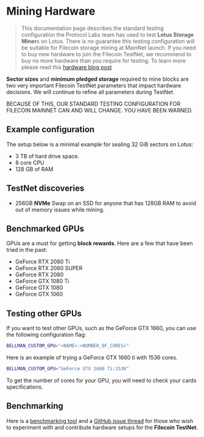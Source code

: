 # Mining Hardware

> This documentation page describes the standard testing configuration the Protocol Labs team has used to test **Lotus Storage Miner**s on Lotus. There is no guarantee this testing configuration will be suitable for Filecoin storage mining at MainNet launch. If you need to buy new hardware to join the Filecoin TestNet, we recommend to buy no more hardware than you require for testing. To learn more please read this [hardware blog post](https://filecoin.io/blog/filecoin-testnet-mining/)

**Sector sizes** and **minimum pledged storage** required to mine blocks are two very important Filecoin TestNet parameters that impact hardware decisions. We will continue to refine all parameters during TestNet. 

BECAUSE OF THIS, OUR STANDARD TESTING CONFIGURATION FOR FILECOIN MAINNET CAN AND WILL CHANGE. YOU HAVE BEEN WARNED.

## Example configuration

The setup below is a minimal example for sealing 32 GiB sectors on Lotus:

* 3 TB of hard drive space.
* 8 core CPU
* 128 GB of RAM

## TestNet discoveries

* 256GB **NVMe** Swap on an SSD for anyone that has 128GB RAM to avoid out of memory issues while mining.

## Benchmarked GPUs

GPUs are a must for getting **block rewards**. Here are a few that have been tried in the past:

* GeForce RTX 2080 Ti
* GeForce RTX 2080 SUPER
* GeForce RTX 2080
* GeForce GTX 1080 Ti
* GeForce GTX 1080
* GeForce GTX 1060

## Testing other GPUs

If you want to test other GPUs, such as the GeForce GTX 1660, you can use the following configuration flag:

```sh
BELLMAN_CUSTOM_GPU="<NAME>:<NUMBER_OF_CORES>"
```

Here is an example of trying a GeForce GTX 1660 ti with 1536 cores.

```sh
BELLMAN_CUSTOM_GPU="GeForce GTX 1660 Ti:1536"
```

To get the number of cores for your GPU, you will need to check your cards specifications.

## Benchmarking

Here is a [benchmarking tool](https://github.com/filecoin-project/lotus/tree/testnet-staging/cmd/lotus-bench) and a [GitHub issue thread](https://github.com/filecoin-project/lotus/issues/694) for those who wish to experiment with and contribute hardware setups for the **Filecoin TestNet**.
